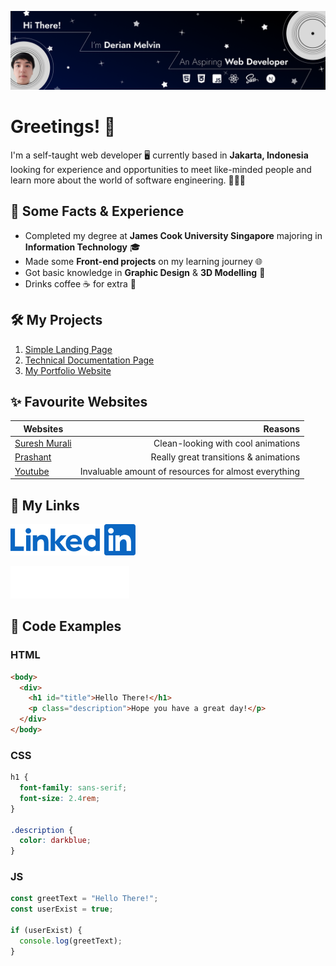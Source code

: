 ![My Banner](Images/markdown_banner.png)

# Greetings! 👋

I'm a self-taught web developer 🖥️ currently based in **Jakarta, Indonesia** looking for experience and opportunities to meet like-minded people and learn more about the world of software engineering. 👨🏼‍💻

## 📝 Some Facts & Experience
- Completed my degree at **James Cook University Singapore** majoring in **Information Technology** 🎓
- Made some **Front-end projects** on my learning journey 🌐
- Got basic knowledge in **Graphic Design** & **3D Modelling** 🎨
- Drinks coffee ☕ for extra 💪

## 🛠️ My Projects

1. [Simple Landing Page](https://loopstudios-webpage.netlify.app/)
2. [Technical Documentation Page](https://codepen.io/derianmelvin/pen/LYZoMVj)
3. [My Portfolio Website](https://derianmelvin.github.io/)

## ✨ Favourite Websites

| Websites                                         |                                              Reasons |
| ------------------------------------------------ | ---------------------------------------------------: |
| [Suresh Murali](https://sureshmurali.github.io/) |                   Clean-looking with cool animations |
| [Prashant](https://prashantsani.com/)            |                Really great transitions & animations |
| [Youtube](https://www.youtube.com/)              | Invaluable amount of resources for almost everything |

## 🔗 My Links

[![Linkedin](Images/links_linkedin.png)](https://www.linkedin.com/in/derian-melvin-halim/)

[![Github](Images/links_github.png)](https://github.com/DerianMelvin)

## 📄 Code Examples

### HTML

```html
<body>
  <div>
    <h1 id="title">Hello There!</h1>
    <p class="description">Hope you have a great day!</p>
  </div>
</body>
```

### CSS

```css
h1 {
  font-family: sans-serif;
  font-size: 2.4rem;
}

.description {
  color: darkblue;
}
```

### JS

```javascript
const greetText = "Hello There!";
const userExist = true;

if (userExist) {
  console.log(greetText);
}
```